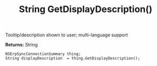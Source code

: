 ﻿---
uid: crmscript_ref_NSErpSyncConnectionSummary_GetDisplayDescription
title: String GetDisplayDescription()
intellisense: NSErpSyncConnectionSummary.GetDisplayDescription
keywords: NSErpSyncConnectionSummary, GetDisplayDescription
so.topic: reference
---

Tooltip/description shown to user; multi-language support

**Returns:** String


```crmscript
NSErpSyncConnectionSummary thing;
String displayDescription  = thing.GetDisplayDescription();
```


